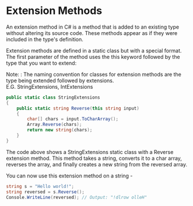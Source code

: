 # Extension Methods

An extension method in C# is a method that is added to an existing type without altering its source code.
These methods appear as if they were included in the type's definition. 

Extension methods are defined in a static class but with a special format. The first parameter
of the method uses the this keyword followed by the type that you want to extend:

Note:
: The naming convention for classes for extension methods are the type being extended followed by extensions.  
E.G. StringExtensions, IntExtensions

```C#
public static class StringExtensions
{
    public static string Reverse(this string input)
    {
        char[] chars = input.ToCharArray();
        Array.Reverse(chars);
        return new string(chars);
    }
}
```

The code above shows a StringExtensions static class with a Reverse extension method. This method
takes a string, converts it to a char array, reverses the array, and finally creates a new string
from the reversed array.

You can now use this extension method on a string -

```C#
string s = "Hello world!";
string reversed = s.Reverse();
Console.WriteLine(reversed); // Output: "!dlrow olleH"
```